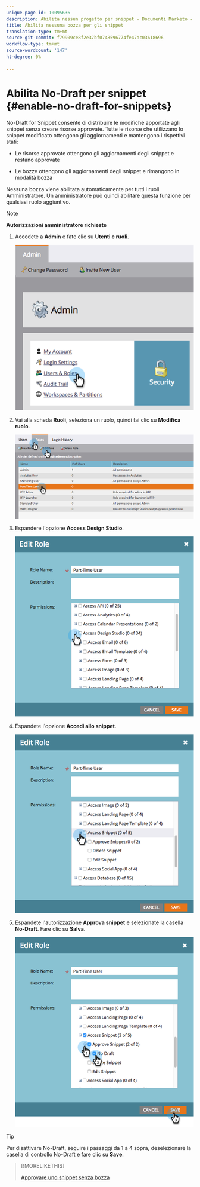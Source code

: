 ```yaml
---
unique-page-id: 10095636
description: Abilita nessun progetto per snippet - Documenti Marketo - Documentazione prodotto
title: Abilita nessuna bozza per gli snippet
translation-type: tm+mt
source-git-commit: f79909ce8f2e37bf0748596774fe47ac03618696
workflow-type: tm+mt
source-wordcount: '147'
ht-degree: 0%

---
```



# Abilita No-Draft per snippet {#enable-no-draft-for-snippets}

No-Draft for Snippet consente di distribuire le modifiche apportate agli snippet senza creare risorse approvate. Tutte le risorse che utilizzano lo snippet modificato ottengono gli aggiornamenti e mantengono i rispettivi stati:

* Le risorse approvate ottengono gli aggiornamenti degli snippet e restano approvate

* Le bozze ottengono gli aggiornamenti degli snippet e rimangono in modalità bozza

Nessuna bozza viene abilitata automaticamente per tutti i ruoli Amministratore. Un amministratore può quindi abilitare questa funzione per qualsiasi ruolo aggiuntivo.

>[!NOTE]
>
>**Autorizzazioni amministratore richieste**

1. Accedete a **Admin** e fate clic su **Utenti e ruoli**.

   ![](assets/usersandroles.png)

1. Vai alla scheda **Ruoli**, seleziona un ruolo, quindi fai clic su **Modifica ruolo**.

   ![](assets/editrole2.png)

1. Espandere l&#39;opzione **Access Design Studio**.

   ![](assets/expanddesignstudio.png)

1. Espandete l&#39;opzione **Accedi allo snippet**.

   ![](assets/expandsnippet.png)

1. Espandete l&#39;autorizzazione **Approva snippet** e selezionate la casella **No-Draft**. Fare clic su **Salva**.

   ![](assets/2017-06-15-10-35-04.png)

>[!TIP]
>
>Per disattivare No-Draft, seguire i passaggi da 1 a 4 sopra, deselezionare la casella di controllo No-Draft e fare clic su **Save**.

>[!MORELIKETHIS]
>
>[Approvare uno snippet senza bozza](/help/marketo/product-docs/personalization/segmentation-and-snippets/snippets/approve-a-snippet-with-no-draft.md)
